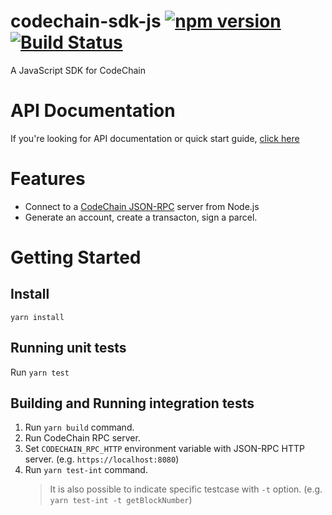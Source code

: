 # codechain-sdk-js [![npm version](https://badge.fury.io/js/codechain-sdk.svg)](https://badge.fury.io/js/codechain-sdk) [![Build Status](https://travis-ci.org/CodeChain-io/codechain-sdk-js.svg?branch=master)](https://travis-ci.org/CodeChain-io/codechain-sdk-js) 

A JavaScript SDK for CodeChain

# API Documentation

If you're looking for API documentation or quick start guide, [click here](https://api.codechain.io/)

# Features

 * Connect to a [CodeChain JSON-RPC](https://github.com/codechain-io/codechain/wiki/JSON-RPC) server from Node.js
 * Generate an account, create a transacton, sign a parcel.

# Getting Started

## Install

```
yarn install
```

## Running unit tests

Run `yarn test`

## Building and Running integration tests

1. Run `yarn build` command.
1. Run CodeChain RPC server.
1. Set `CODECHAIN_RPC_HTTP` environment variable with JSON-RPC HTTP server. (e.g. `https://localhost:8080`)
1. Run `yarn test-int` command.
   > It is also possible to indicate specific testcase with `-t` option. (e.g. `yarn test-int -t getBlockNumber`)

